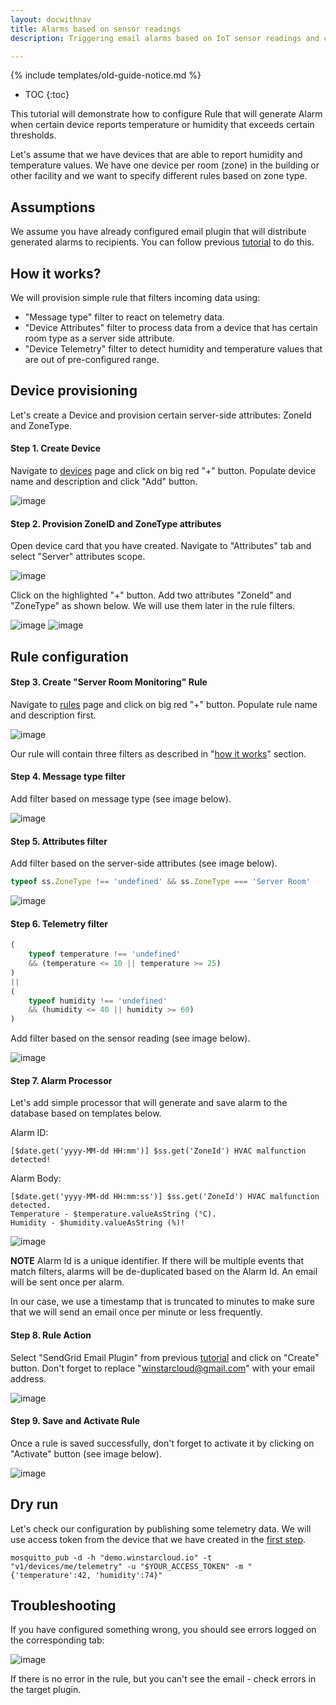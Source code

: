 ```yaml
---
layout: docwithnav
title: Alarms based on sensor readings
description: Triggering email alarms based on IoT sensor readings and configurable thresholds

---
```


{% include templates/old-guide-notice.md %}

* TOC
{:toc}

This tutorial will demonstrate how to configure Rule that will generate Alarm when certain device reports temperature or humidity that exceeds certain thresholds.

Let's assume that we have devices that are able to report humidity and temperature values. 
We have one device per room (zone) in the building or other facility and we want to specify different rules based on zone type.

## Assumptions

We assume you have already configured email plugin that will distribute generated alarms to recipients. You can follow previous [tutorial](/docs/samples/alarms/mail/) to do this. 

## How it works?

We will provision simple rule that filters incoming data using:
 
 - "Message type" filter to react on telemetry data.
 - "Device Attributes" filter to process data from a device that has certain room type as a server side attribute.
 - "Device Telemetry" filter to detect humidity and temperature values that are out of pre-configured range.

## Device provisioning

Let's create a Device and provision certain server-side attributes: ZoneId and ZoneType.

#### Step 1. Create Device

Navigate to [devices](https://demo.winstarcloud.io/devices) page and click on big red "+" button. Populate device name and description and click "Add" button.

![image](/images/samples/alarms/add-device.png)

#### Step 2. Provision ZoneID and ZoneType attributes

Open device card that you have created. Navigate to "Attributes" tab and select "Server" attributes scope.

![image](/images/samples/alarms/server-attributes-table.png)

Click on the highlighted "+" button. Add two attributes "ZoneId" and "ZoneType" as shown below. We will use them later in the rule filters.

![image](/images/samples/alarms/zone-id.png)
![image](/images/samples/alarms/zone-type.png)

## Rule configuration

#### Step 3. Create "Server Room Monitoring" Rule

Navigate to [rules](https://demo.winstarcloud.io/rules) page and click on big red "+" button. Populate rule name and description first.

![image](/images/samples/alarms/add-rule.png)

Our rule will contain three filters as described in "[how it works](#how-it-works)" section.

#### Step 4. Message type filter

Add filter based on message type (see image below).

![image](/images/samples/alarms/msg-filter.png)

#### Step 5. Attributes filter

Add filter based on the server-side attributes (see image below).

```javascript
typeof ss.ZoneType !== 'undefined' && ss.ZoneType === 'Server Room'
```

![image](/images/samples/alarms/attributes-filter.png)

#### Step 6. Telemetry filter

```javascript
(
    typeof temperature !== 'undefined' 
    && (temperature <= 10 || temperature >= 25)
)
|| 
(
    typeof humidity !== 'undefined' 
    && (humidity <= 40 || humidity >= 60)
)
```

Add filter based on the sensor reading (see image below).

![image](/images/samples/alarms/telemetry-filter.png)

#### Step 7. Alarm Processor

Let's add simple processor that will generate and save alarm to the database based on templates below.

Alarm ID:

```text
[$date.get('yyyy-MM-dd HH:mm')] $ss.get('ZoneId') HVAC malfunction detected!
```

Alarm Body:

```text
[$date.get('yyyy-MM-dd HH:mm:ss')] $ss.get('ZoneId') HVAC malfunction detected. 
Temperature - $temperature.valueAsString (°C). 
Humidity - $humidity.valueAsString (%)!
```

![image](/images/samples/alarms/add-processor.png)

**NOTE** Alarm Id is a unique identifier. If there will be multiple events that match filters, alarms will be de-duplicated based on the Alarm Id. 
An email will be sent once per alarm. 

In our case, we use a timestamp that is truncated to minutes to make sure that we will send an email once per minute or less frequently. 

#### Step 8. Rule Action

Select "SendGrid Email Plugin" from previous [tutorial](/docs/samples/alarms/mail/) and click on "Create" button.
Don't forget to replace "winstarcloud@gmail.com" with your email address.

![image](/images/samples/alarms/add-action.png)

#### Step 9. Save and Activate Rule

Once a rule is saved successfully, don't forget to activate it by clicking on "Activate" button (see image below).

![image](/images/samples/alarms/activate-rule.png)

## Dry run

Let's check our configuration by publishing some telemetry data. We will use access token from the device that we have created in the [first step](#step1-create-device).
 
```shell
mosquitto_pub -d -h "demo.winstarcloud.io" -t "v1/devices/me/telemetry" -u "$YOUR_ACCESS_TOKEN" -m "{'temperature':42, 'humidity':74}"
```

## Troubleshooting

If you have configured something wrong, you should see errors logged on the corresponding tab:

![image](/images/samples/alarms/rule-events.png)

If there is no error in the rule, but you can't see the email - check errors in the target plugin.
